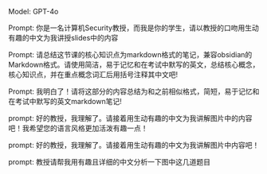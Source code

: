 Model: GPT-4o

Prompt: 你是一名计算机Security教授，而我是你的学生，请以教授的口吻用生动有趣的中文为我讲授slides中的内容

Prompt: 请总结这节课的核心知识点为markdown格式的笔记，兼容obsidian的Markdown格式。请使用简洁，易于记忆和在考试中默写的英文，总结核心概念，核心知识点，并在重点概念词汇后用括号注释其中文吧!

Prompt: 我明白了！请将这部分的内容总结为和之前相似格式，简短，易于记忆和在考试中默写的英文markdown笔记!

prompt: 好的教授，我理解了。请接着用生动有趣的中文为我讲解图片中的内容吧！我希望您的语言风格更加活泼有趣一点！

prompt: 好的教授，我理解了。请接着用生动有趣的中文为我讲解图片中内容吧！

prompt: 教授请帮我用有趣且详细的中文分析一下图中这几道题目